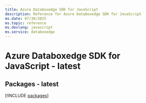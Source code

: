 ```yaml
---
title: Azure Databoxedge SDK for JavaScript
description: Reference for Azure Databoxedge SDK for JavaScript
ms.date: 07/30/2025
ms.topic: reference
ms.devlang: javascript
ms.service: databoxedge
---
```

# Azure Databoxedge SDK for JavaScript - latest
## Packages - latest
[!INCLUDE [packages](databoxedge-index.md)]